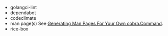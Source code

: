 - golangci-lint
- dependabot
- codeclimate
- man page(s) See [Generating Man Pages For Your Own cobra.Command](https://github.com/spf13/cobra/blob/master/doc/man_docs.md).
- rice-box